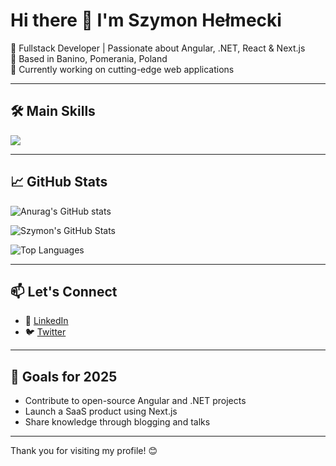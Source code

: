 # Hi there 👋 I'm Szymon Hełmecki

🚀 Fullstack Developer | Passionate about Angular, .NET, React & Next.js  
📍 Based in Banino, Pomerania, Poland  
💼 Currently working on cutting-edge web applications

---

## 🛠️ Main Skills

<img src="https://skillicons.dev/icons?i=dotnet,cs,cpp,py,java,django,fastapi,ai,nodejs,js,ts,angular,react,nextjs,svelte,html,vite,npm,pnpm,css,sass,tailwind,styledcomponents,materialui,bootstrap,reactivex,figma,svg,arduino,postgres,sqlite,prisma,azure,elasticsearch,mongodb,ansible,powershell,flutter,github,git,latex,matlab,rabbitmq" /><br/>  

---

## 📈 GitHub Stats

![Anurag's GitHub stats](https://github-readme-stats.vercel.app/api?username=szymonhel&show=reviews,discussions_started,discussions_answered,prs_merged,prs_merged_percentage)

![Szymon's GitHub Stats](https://github-readme-stats-il1zkkg3x-szymonhels-projects.vercel.app/api?username=szymonhel&show_icons=true&theme=radical)

![Top Languages](https://github-readme-stats-il1zkkg3x-szymonhels-projects.vercel.app/api/top-langs/?username=szymonhel&layout=compact&theme=radical)

---

## 📫 Let's Connect

- 💼 [LinkedIn](https://linkedin.com/in/szymon-helmecki)
- 🐦 [Twitter](https://twitter.com/szymonhel)


---

## 🎯 Goals for 2025

- Contribute to open-source Angular and .NET projects
- Launch a SaaS product using Next.js
- Share knowledge through blogging and talks

---

Thank you for visiting my profile! 😊
